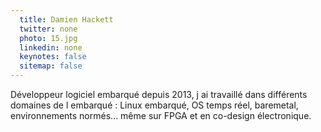 ```yaml
---
  title: Damien Hackett
  twitter: none
  photo: 15.jpg
  linkedin: none
  keynotes: false
  sitemap: false
---
```

Développeur logiciel embarqué depuis 2013, j ai travaillé dans différents domaines de l embarqué : Linux embarqué, OS temps réel, baremetal, environnements normés... même sur FPGA et en co-design électronique.
